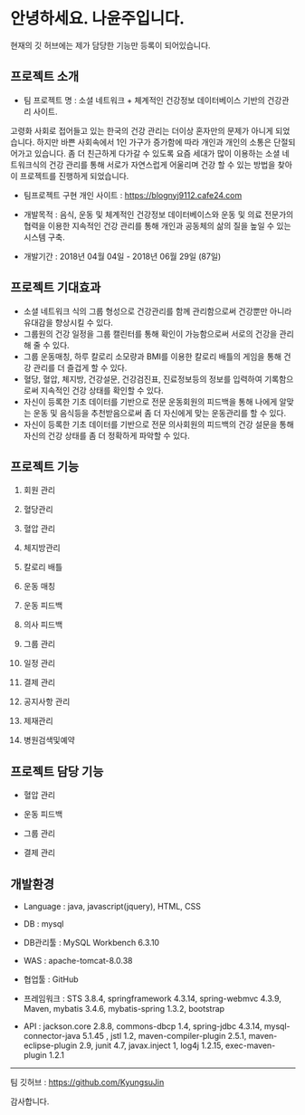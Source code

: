 안녕하세요. 나윤주입니다.
=============
현재의 깃 허브에는 제가 담당한 기능만 등록이 되어있습니다.

프로젝트 소개
---------------------------------------
- 팀 프로젝트 명 : 소셜 네트워크 + 체계적인 건강정보 데이터베이스 기반의 건강관리 사이트.

 고령화 사회로 접어들고 있는 한국의 건강 관리는 더이상 혼자만의 문제가 아니게 되었습니다. 하지만 바쁜 사회속에서 1인 가구가 증가함에 따라 개인과 개인의 소통은 단절되어가고 있습니다. 좀 더 친근하게 다가갈 수 있도록 요즘 세대가 많이 이용하는 소셜 네트워크식의 건강 관리를 통해 서로가 자연스럽게 어울리며 건강  할 수 있는 방법을 찾아 이 프로젝트를 진행하게 되었습니다.

- 팀프로젝트 구현 개인 사이트 : https://blognyj9112.cafe24.com

- 개발목적 : 음식, 운동 및 체계적인 건강정보 데이터베이스와 운동 및 의료 전문가의 협력을 이용한 지속적인 건강 관리를 통해 개인과 공동체의 삶의 질을 높일 수 있는 시스템 구축.

- 개발기간 : 2018년 04월 04일 - 2018년 06월 29일 (87일)

프로젝트 기대효과
---------------------------------------
  - 소셜 네트워크 식의 그룹 형성으로 건강관리를 함께 관리함으로써 건강뿐만 아니라 유대감을 향상시킬 수 있다.
  - 그룹원의 건강 일정을 그룹 캘린터를 통해 확인이 가능함으로써 서로의 건강을 관리해 줄 수 있다.
  - 그룹 운동매칭, 하루 칼로리 소모량과 BMI를 이용한 칼로리 배틀의 게임을 통해 건강 관리를 더 즐겁게 할 수 있다.
  - 혈당, 혈압, 체지방, 건강설문, 건강검진표, 진료정보등의 정보를 입력하여 기록함으로써 지속적인 건강 상태를 확인할 수 있다.
  - 자신이 등록한 기초 데이터를 기반으로 전문 운동회원의 피드백을 통해 나에게 알맞는 운동 및 음식등을 추천받음으로써 좀 더 자신에게 맞는 운동관리를 할 수 있다.
  - 자신이 등록한 기초 데이터를 기반으로 전문 의사회원의 피드백의 건강 설문을 통해 자신의 건강 상태를 좀 더 정확하게 파악할 수 있다.
	
	
프로젝트 기능
---------------------------------------

1. 회원 관리

2. 혈당관리

3. 혈압 관리

4. 체지방관리

5. 칼로리 배틀

6. 운동 매칭

7. 운동 피드백

8. 의사 피드백

9. 그룹 관리

10. 일정 관리

11. 결제 관리

12. 공지사항 관리

13. 제재관리

14. 병원검색및예약

 프로젝트 담당 기능
---------------------------------------

- 혈압 관리

- 운동 피드백

- 그룹 관리

- 결제 관리

개발환경
---------------------------------------
- Language : java, javascript(jquery), HTML, CSS

- DB : mysql

- DB관리툴 : MySQL Workbench 6.3.10

- WAS : apache-tomcat-8.0.38

- 협업툴 : GitHub

- 프레임워크 : STS 3.8.4, springframework 4.3.14, spring-webmvc 4.3.9, Maven, mybatis 3.4.6, mybatis-spring 1.3.2, bootstrap

- API : jackson.core 2.8.8, commons-dbcp 1.4, spring-jdbc 4.3.14, mysql-connector-java 5.1.45 , jstl 1.2, maven-compiler-plugin 2.5.1,
maven-eclipse-plugin 2.9, junit 4.7, javax.inject 1, log4j 1.2.15, exec-maven-plugin 1.2.1

---------------------------------------

팀 깃허브 : https://github.com/KyungsuJin

감사합니다.
